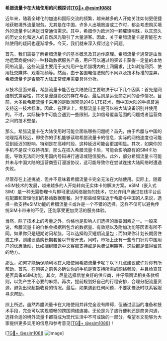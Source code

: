 **希腊流量卡在大陆使用的问题探讨[[TG💪+ @esim1088](https://t.me/s/esim1088)]**

近年来，随着全球化的加速和国际交流的频繁，越来越多的人开始关注如何更便捷地获取境外流量服务。尤其是在中国，许多人出境旅游或工作时，都会考虑购买境外的流量卡以满足日常通信需求。其中，希腊作为欧洲的一颗璀璨明珠，以其悠久的历史文化和迷人的自然风光吸引了大量游客。因此，关于希腊流量卡是否能在大陆使用的疑问也逐渐增多。今天，我们就来深入探讨这个问题。

首先，我们需要了解希腊流量卡的基本概念及其运作原理。希腊流量卡通常是由当地运营商提供的一种移动数据服务产品，用户可以通过购买该卡获得一定量的本地网络流量。这些流量主要用于支持用户在希腊境内的上网需求，比如浏览网页、使用社交媒体、观看视频等。然而，由于各国电信法规的不同以及技术标准的差异，希腊流量卡是否能在大陆正常使用需要具体分析。

从技术层面来看，希腊流量卡能否在大陆使用主要取决于以下几个因素：首先是网络制式兼容性，其次是漫游协议的存在与否，最后则是运营商之间的合作情况。目前，大多数希腊流量卡采用的是欧洲常见的4G LTE技术，而中国大陆的手机普遍支持这一技术标准。因此，在理论上，希腊流量卡是可以被大陆设备识别并使用的。不过，实际操作中可能会遇到一些限制，比如信号覆盖范围的问题或者运营商之间的技术壁垒。

那么，希腊流量卡在大陆使用时可能会面临哪些问题呢？首先，由于希腊与中国的地理距离较远，即使你的手机能够读取希腊流量卡的信息，实际的网络速度也可能受到延迟的影响。特别是在高峰时段，这种延迟可能会更加明显。其次，如果你的手机不是双卡双待机型，那么在插入希腊流量卡后，可能会影响原有的SIM卡功能，导致无法同时使用国内号码进行通话或短信服务。此外，部分希腊流量卡可能并未与中国大陆的运营商签订漫游协议，这可能导致你在尝试连接大陆网络时遭遇失败。

尽管存在上述挑战，但并不意味着希腊流量卡完全无法在大陆使用。实际上，随着eSIM技术的发展，越来越多的人开始转向无实体卡的解决方案。eSIM（嵌入式SIM）是一种无需物理卡片即可激活网络服务的技术，它允许用户通过在线平台远程配置和管理他们的移动数据套餐。对于那些经常往返于希腊与中国的人来说，选择一款支持eSIM功能的希腊流量卡或许是一个不错的选择。这样不仅可以避免传统SIM卡带来的不便，还能享受更加灵活的服务体验。

当然，除了技术上的考量之外，价格也是影响人们选择的重要因素之一。一般来说，希腊流量卡的价格会根据所包含的数据量、有效期以及附加功能等因素有所不同。如果你只是短期访问希腊，可以选择购买短期流量包；而如果你计划长期居住或工作，则建议选购长期套餐以节省开支。同时，市场上还有一些专门针对中国用户的优惠活动，比如捆绑赠送中文客服支持或是免费试用期等，这些都是值得留意的地方。

那么，如何才能确保顺利地在大陆使用希腊流量卡呢？以下几点建议或许对你有所帮助。首先，在购买之前务必确认你的手机是否支持所需的网络频段，并且检查其是否具备eSIM功能。其次，尽量选择信誉良好的供应商，并仔细阅读相关条款细则，以免产生不必要的麻烦。再次，提前规划好自己的行程安排，合理分配流量资源，避免出现超额收费的情况。最后，如果遇到任何问题，不要犹豫及时联系客服寻求帮助。

综上所述，虽然希腊流量卡在大陆使用并非完全没有障碍，但通过适当的准备和技术手段，完全可以实现顺畅的跨国网络连接。无论是为了旅行便利还是商务沟通，选择合适的境外流量卡都将成为现代生活中不可或缺的一部分。希望本文能够为大家提供更多实用的信息和参考意见[[TG💪+ @esim1088](https://t.me/s/esim1088)]！

[[TG💪+ @esim1088](https://t.me/s/esim1088) ![Image](https://i.postimg.cc/4NQfJmqS/Snipaste-2025-05-13-00-14-12.png)]